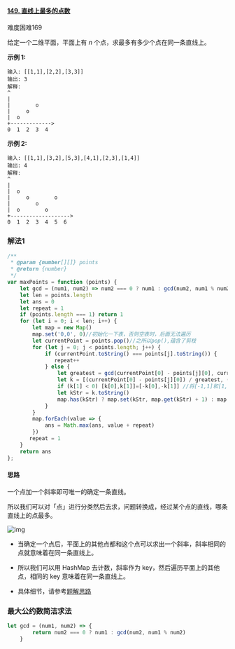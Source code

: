 #### [149. 直线上最多的点数](https://leetcode-cn.com/problems/max-points-on-a-line/)

难度困难169

给定一个二维平面，平面上有 *n* 个点，求最多有多少个点在同一条直线上。

**示例 1:**

```
输入: [[1,1],[2,2],[3,3]]
输出: 3
解释:
^
|
|        o
|     o
|  o  
+------------->
0  1  2  3  4
```

**示例 2:**

```
输入: [[1,1],[3,2],[5,3],[4,1],[2,3],[1,4]]
输出: 4
解释:
^
|
|  o
|     o        o
|        o
|  o        o
+------------------->
0  1  2  3  4  5  6
```

### 解法1

```js
/**
 * @param {number[][]} points
 * @return {number}
 */
var maxPoints = function (points) {
    let gcd = (num1, num2) => num2 === 0 ? num1 : gcd(num2, num1 % num2)//求最大公约数
    let len = points.length
    let ans = 0
    let repeat = 1
    if (points.length === 1) return 1
    for (let i = 0; i < len; i++) {
        let map = new Map()
        map.set('0,0', 0)//初始化一下表，否则空表时，后面无法遍历
        let currentPoint = points.pop()//之所以pop(),蕴含了剪枝
        for (let j = 0; j < points.length; j++) {
            if (currentPoint.toString() === points[j].toString()) {
               repeat++
            } else {
                let greatest = gcd(currentPoint[0] - points[j][0], currentPoint[1] - points[j][1])
                let k = [(currentPoint[0] - points[j][0]) / greatest, (currentPoint[1] - points[j][1]) / greatest]
                if (k[1] < 0) [k[0],k[1]]=[-k[0],-k[1]] //将[-1,1]和[1,-1]两种情况合为一种情况
                let kStr = k.toString()
                map.has(kStr) ? map.set(kStr, map.get(kStr) + 1) : map.set(kStr, 1)
            }
        }
        map.forEach(value => {
            ans = Math.max(ans, value + repeat)
        })
       repeat = 1
    }
    return ans
};
```

#### 思路

一个点加一个斜率即可唯一的确定一条直线。

所以我们可以对「点」进行分类然后去求，问题转换成，经过某个点的直线，哪条直线上的点最多。

![img](https://pic.leetcode-cn.com/f9da822aada3c01a0eaf203d6df4107c58cf0cf06dc99082a32fa31360368c6d.jpg)

* 当确定一个点后，平面上的其他点都和这个点可以求出一个斜率，斜率相同的点就意味着在同一条直线上。

* 所以我们可以用 HashMap 去计数，斜率作为 key，然后遍历平面上的其他点，相同的 key 意味着在同一条直线上。

* 具体细节，请参考[题解思路](https://leetcode-cn.com/problems/max-points-on-a-line/solution/xiang-xi-tong-su-de-si-lu-fen-xi-duo-jie-fa-by--35/)

### 最大公约数简洁求法

```js
let gcd = (num1, num2) => {
        return num2 === 0 ? num1 : gcd(num2, num1 % num2)
    }
```

